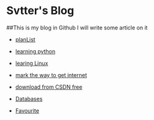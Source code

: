 Svtter's Blog
======

##This is my blog in Github
I will write some article on it

- [planList](planList/)

- [learning python](Python/)

- [learing Linux](Linux/)

- [mark the way to get internet](http://blog.segmentfault.com/wapeyang/1190000000489420)

- [download from CSDN free](http://www.juming.com/csdn/)

- [Databases](Databases/)

- [Favourite](favourite.md)
